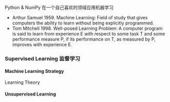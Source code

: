 Python & NumPy 在一个自己喜欢的领域应用机器学习

-   Arthur Samuel 1959. Machine Learning: Field of study that gives computers the ability to learn without being explicitly programmed.
-   Tom Mitchell 1998. Well-posed Learning Problem: A computer program is said to learn from experience E with respect to some task T and some performance measure P, if its performance on T, as measured by P, improves with experience E.

### Supervised Learning 监督学习



#### Machine Learning Strategy

Learning Theory



#### Unsupervised Learning





